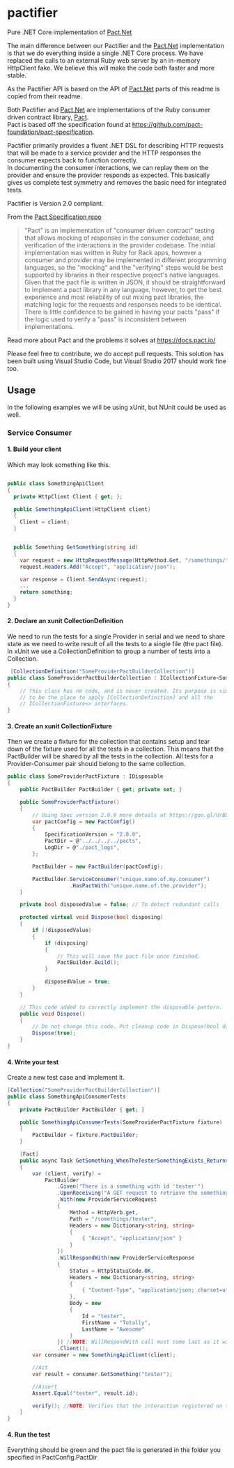 # pactifier
Pure .NET Core implementation of [Pact.Net](https://github.com/pact-foundation/pact-net)

The main difference between our Pactifier and the [Pact.Net](https://github.com/pact-foundation/pact-net) implementation is that we do everything inside a single .NET Core process. We have replaced the calls to an external Ruby web server by an in-memory HttpClient fake. We believe this will make the code both faster and more stable.

As the Pactifier API is based on the API of [Pact.Net](https://github.com/pact-foundation/pact-net) parts of this readme is copied from their readme.

Both Pactifier and [Pact.Net](https://github.com/pact-foundation/pact-net) are implementations of the Ruby consumer driven contract library, [Pact](https://github.com/realestate-com-au/pact).  
Pact is based off the specification found at https://github.com/pact-foundation/pact-specification.  

Pactifier primarily provides a fluent .NET DSL for describing HTTP requests that will be made to a service provider and the HTTP responses the consumer expects back to function correctly.  
In documenting the consumer interactions, we can replay them on the provider and ensure the provider responds as expected. This basically gives us complete test symmetry and removes the basic need for integrated tests.  

Pactifier is Version 2.0 compliant.  

From the [Pact Specification repo](https://github.com/pact-foundation/pact-specification)

> "Pact" is an implementation of "consumer driven contract" testing that allows mocking of responses in the consumer codebase, and verification of the interactions in the provider codebase. The initial implementation was written in Ruby for Rack apps, however a consumer and provider may be implemented in different programming languages, so the "mocking" and the "verifying" steps would be best supported by libraries in their respective project's native languages. Given that the pact file is written in JSON, it should be straightforward to implement a pact library in any language, however, to get the best experience and most reliability of out mixing pact libraries, the matching logic for the requests and responses needs to be identical. There is little confidence to be gained in having your pacts "pass" if the logic used to verify a "pass" is inconsistent between implementations.

Read more about Pact and the problems it solves at https://docs.pact.io/

Please feel free to contribute, we do accept pull requests. This solution has been built using Visual Studio Code, but Visual Studio 2017 should work fine too.

## Usage
In the following examples we will be using xUnit, but NUnit could be used as well.

### Service Consumer

#### 1. Build your client
Which may look something like this.

```c#

public class SomethingApiClient
{
  private HttpClient Client { get; };

  public SomethingApiClient(HttpClient client)
  {
    Client = client;
  }


  public Something GetSomething(string id)
  {
    var request = new HttpRequestMessage(HttpMethod.Get, "/somethings/" + id);
    request.Headers.Add("Accept", "application/json");

    var response = Client.SendAsync(request);
    ...
    return something;
  }
}
```

#### 2. Declare an xunit CollectionDefinition
We need to run the tests for a single Provider in serial and we need to share state as we need to write result of all the tests to a single file (the pact file).
In xUnit we use a CollectionDefinition to group a number of tests into a Collection.

```c#
 [CollectionDefinition("SomeProviderPactBuilderCollection")]
public class SomeProviderPactBuilderCollection : ICollectionFixture<SomeProviderPactFixture>
{
    // This class has no code, and is never created. Its purpose is simply
    // to be the place to apply [CollectionDefinition] and all the
    // ICollectionFixture<> interfaces.
}
```

#### 3. Create an xunit CollectionFixture
Then we create a fixture for the collection that contains setup and tear down of the fixture used for all the tests in a collection.
This means that the PactBuilder will be shared by all the tests in the collection.
All tests for a Provider-Consumer pair should belong to the same collection.
```c#
public class SomeProviderPactFixture : IDisposable
{
    public PactBuilder PactBuilder { get; private set; }

    public SomeProviderPactFixture()
    {
        // Using Spec version 2.0.0 more details at https://goo.gl/UrBSRc
        var pactConfig = new PactConfig()
        {
            SpecificationVersion = "2.0.0",
            PactDir = @"../../../../pacts",
            LogDir = @"./pact_logs",
        };

        PactBuilder = new PactBuilder(pactConfig);

        PactBuilder.ServiceConsumer("unique.name.of.my.consumer")
                    .HasPactWith("unique.name.of.the.provider");
    }

    private bool disposedValue = false; // To detect redundant calls

    protected virtual void Dispose(bool disposing)
    {
        if (!disposedValue)
        {
            if (disposing)
            {
                // This will save the pact file once finished.
                PactBuilder.Build();
            }

            disposedValue = true;
        }
    }

    // This code added to correctly implement the disposable pattern.
    public void Dispose()
    {
        // Do not change this code. Put cleanup code in Dispose(bool disposing) above.
        Dispose(true);
    }
}
```

#### 4. Write your test
Create a new test case and implement it.

```c#
[Collection("SomeProviderPactBuilderCollection")]
public class SomethingApiConsumerTests
{
    private PactBuilder PactBuilder { get; }

    public SomethingApiConsumerTests(SomeProviderPactFixture fixture)
    {
        PactBuilder = fixture.PactBuilder;
    }

    [Fact]
    public async Task GetSomething_WhenTheTesterSomethingExists_ReturnsTheSomething()
    {
        var (client, verify) =
            PactBuilder
                .Given("There is a something with id 'tester'")
                .UponReceiving("A GET request to retrieve the something")
                .With(new ProviderServiceRequest
                {
                    Method = HttpVerb.get,
                    Path = "/somethings/tester",
                    Headers = new Dictionary<string, string>
                    {
                        { "Accept", "application/json" }
                    }
                })
                .WillRespondWith(new ProviderServiceResponse
                {
                    Status = HttpStatusCode.OK,
                    Headers = new Dictionary<string, string>
                    {
                        { "Content-Type", "application/json; charset=utf-8" }
                    },
                    Body = new 
                    {
                        Id = "tester",
                        FirstName = "Totally",
                        LastName = "Awesome"
                    }
                }) //NOTE: WillRespondWith call must come last as it will register the interaction
                .Client();
        var consumer = new SomethingApiClient(client);

        //Act
        var result = consumer.GetSomething("tester");

        //Assert
        Assert.Equal("tester", result.id);

        verify(); //NOTE: Verifies that the interaction registered on the mock provider is called exactly once
    }
}
```

#### 4. Run the test
Everything should be green and the pact file is generated in the folder you specified in PactConfig.PactDir
